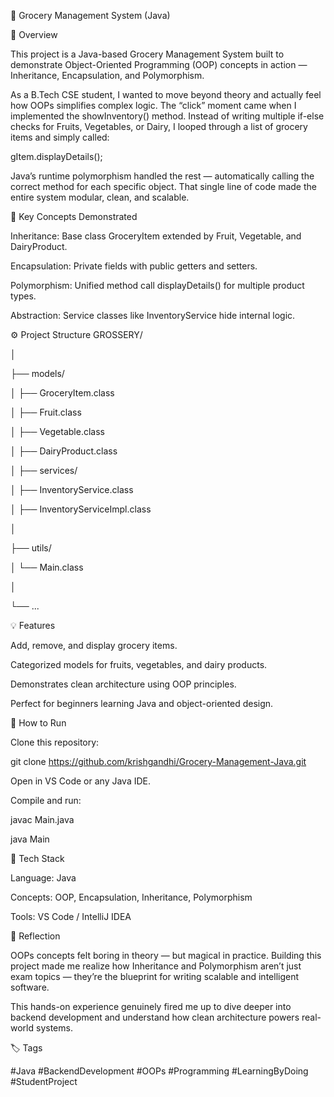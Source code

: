 🛒 Grocery Management System (Java)

📖 Overview

This project is a Java-based Grocery Management System built to demonstrate Object-Oriented Programming (OOP) concepts in action — Inheritance, Encapsulation, and Polymorphism.

As a B.Tech CSE student, I wanted to move beyond theory and actually feel how OOPs simplifies complex logic.
The “click” moment came when I implemented the showInventory() method.
Instead of writing multiple if-else checks for Fruits, Vegetables, or Dairy, I looped through a list of grocery items and simply called:

gItem.displayDetails();


Java’s runtime polymorphism handled the rest — automatically calling the correct method for each specific object.
That single line of code made the entire system modular, clean, and scalable.

🧠 Key Concepts Demonstrated

Inheritance: Base class GroceryItem extended by Fruit, Vegetable, and DairyProduct.

Encapsulation: Private fields with public getters and setters.

Polymorphism: Unified method call displayDetails() for multiple product types.

Abstraction: Service classes like InventoryService hide internal logic.

⚙️ Project Structure
GROSSERY/

│

├── models/

│   ├── GroceryItem.class

│   ├── Fruit.class

│   ├── Vegetable.class

│   ├── DairyProduct.class

│
├── services/

│   ├── InventoryService.class

│   ├── InventoryServiceImpl.class

│

├── utils/

│   └── Main.class

│

└── ...

💡 Features

Add, remove, and display grocery items.

Categorized models for fruits, vegetables, and dairy products.

Demonstrates clean architecture using OOP principles.

Perfect for beginners learning Java and object-oriented design.

🚀 How to Run

Clone this repository:

git clone https://github.com/krishgandhi/Grocery-Management-Java.git


Open in VS Code or any Java IDE.

Compile and run:

javac Main.java

java Main

🧩 Tech Stack

Language: Java

Concepts: OOP, Encapsulation, Inheritance, Polymorphism

Tools: VS Code / IntelliJ IDEA

🌟 Reflection

OOPs concepts felt boring in theory — but magical in practice.
Building this project made me realize how Inheritance and Polymorphism aren’t just exam topics — they’re the blueprint for writing scalable and intelligent software.

This hands-on experience genuinely fired me up to dive deeper into backend development and understand how clean architecture powers real-world systems.

🏷️ Tags

#Java #BackendDevelopment #OOPs #Programming #LearningByDoing #StudentProject
